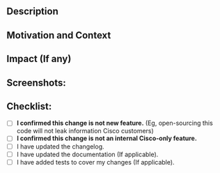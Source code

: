 ## Description
<!--- Describe your changes in detail -->

## Motivation and Context
<!--- Why is this change required? What problem does it solve? -->

## Impact (If any)
<!--- If there is any negative impact - what is it? -->

## Screenshots:
<!--- Provide screenshots of tests/compile/demo/etc -->

## Checklist:
<!--- This is meant more as a personal checklist so we don't forgot important steps! -->
<!--- Go over all the following points, and put an `x` in all the boxes that apply. -->
- [ ] **I confirmed this change is not new feature.** (Eg, open-sourcing this code will not leak information Cisco customers)
- [ ] **I confirmed this change is not an internal Cisco-only feature.**
- [ ] I have updated the changelog.
- [ ] I have updated the documentation (If applicable).
- [ ] I have added tests to cover my changes (If applicable).
